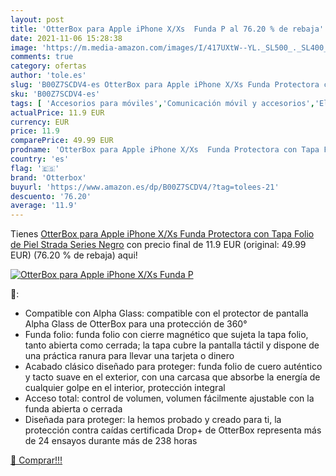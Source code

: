 ```yaml
---
layout: post
title: 'OtterBox para Apple iPhone X/Xs  Funda P al 76.20 % de rebaja'
date: 2021-11-06 15:28:38
image: 'https://m.media-amazon.com/images/I/417UXtW--YL._SL500_._SL400_.jpg'
comments: true
category: ofertas
author: 'tole.es'
slug: 'B00Z7SCDV4-es OtterBox para Apple iPhone X/Xs Funda Protectora con Tapa...'
sku: 'B00Z7SCDV4-es'
tags: [ 'Accesorios para móviles','Comunicación móvil y accesorios','Electrónica','Fundas y carcasas para teléfonos móviles','apple','iphone','otterbox', ]
actualPrice: 11.9 EUR
currency: EUR
price: 11.9
comparePrice: 49.99 EUR
prodname: 'OtterBox para Apple iPhone X/Xs  Funda Protectora con Tapa Folio de Piel  Strada Series  Negro'
country: 'es'
flag: '🇪🇸'
brand: 'Otterbox'
buyurl: 'https://www.amazon.es/dp/B00Z7SCDV4/?tag=tolees-21'
descuento: '76.20'
average: '11.9'
---
```


Tienes [OtterBox para Apple iPhone X/Xs  Funda Protectora con Tapa Folio de Piel  Strada Series  Negro](https://www.amazon.es/dp/B00Z7SCDV4/?tag=tolees-21) con precio final de  11.9 EUR (original: 49.99 EUR) (76.20 %  de rebaja) aqui!

[![OtterBox para Apple iPhone X/Xs  Funda P](https://m.media-amazon.com/images/I/417UXtW--YL._SL500_._SL400_.jpg)](https://www.amazon.es/dp/B00Z7SCDV4/?tag=tolees-21)

🔎:

- Compatible con Alpha Glass: compatible con el protector de pantalla Alpha Glass de OtterBox para una protección de 360°
- Funda folio: funda folio con cierre magnético que sujeta la tapa folio, tanto abierta como cerrada; la tapa cubre la pantalla táctil y dispone de una práctica ranura para llevar una tarjeta o dinero
- Acabado clásico diseñado para proteger: funda folio de cuero auténtico y tacto suave en el exterior, con una carcasa que absorbe la energía de cualquier golpe en el interior, protección integral
- Acceso total: control de volumen, volumen fácilmente ajustable con la funda abierta o cerrada
- Diseñada para proteger: la hemos probado y creado para ti, la protección contra caídas certificada Drop+ de OtterBox representa más de 24 ensayos durante más de 238 horas

[🛒 Comprar!!!](https://www.amazon.es/dp/B00Z7SCDV4/?tag=tolees-21)
